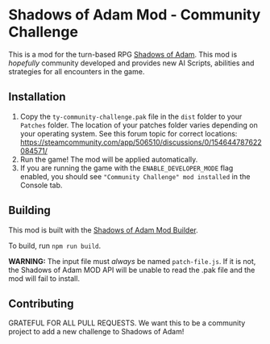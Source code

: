 # Shadows of Adam Mod - Community Challenge

This is a mod for the turn-based RPG [Shadows of Adam](https://store.steampowered.com/app/506510/Shadows_of_Adam).
This mod is _hopefully_ community developed and provides new AI Scripts, abilities and strategies for all encounters in the game.

## Installation
1. Copy the `ty-community-challenge.pak` file in the `dist` folder to your `Patches` folder. The location of your patches folder varies depending on your operating system. See this forum topic for correct locations: https://steamcommunity.com/app/506510/discussions/0/154644787622084571/
2. Run the game! The mod will be applied automatically.
2. If you are running the game with the `ENABLE_DEVELOPER_MODE` flag enabled, you should see `"Community Challenge" mod installed` in the Console tab.


## Building
This mod is built with the [Shadows of Adam Mod Builder](https://github.com/lTyl/Shadows-of-Adam-Mod-Builder).

To build, run `npm run build`.

**WARNING:** The input file must *always* be named `patch-file.js`. If it is not, the Shadows of Adam MOD API will be unable to read the .pak file and the mod will fail to install.

## Contributing

GRATEFUL FOR ALL PULL REQUESTS. We want this to be a community project to add a new challenge to Shadows of Adam!
